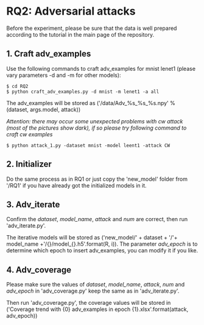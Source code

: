 # RQ2: Adversarial attacks
Before the experiment, please be sure that the data is well prepared according to the tutorial in the main page of the repository.
## 1. Craft adv_examples
Use the following commands to craft adv_examples for mnist lenet1 (please vary parameters -d and -m for other models):
```
$ cd RQ2
$ python craft_adv_examples.py -d mnist -m lenet1 -a all
```
The adv_examples will be stored as ('/data/Adv_%s_%s_%s.npy' % (dataset, args.model, attack))

*Attention: there may occur some unexpected problems with cw attack (most of the pictures show dark), if so please try following command to craft cw examples*
```
$ python attack_1.py -dataset mnist -model leent1 -attack CW
```

## 2. Initializer
Do the same process as in RQ1 or just copy the 'new_model' folder from '/RQ1' if you have already got the initialized models in it.

## 3. Adv_iterate
Confirm the *dataset*, *model_name*, *attack* and *num* are correct, then run 'adv_iterate.py'.

The iterative models will be stored as ('new_model/' + dataset + '/'+ model_name +'/{}/model_{}.h5'.format(R, i)). 
The parameter *adv_epoch* is to determine which epoch to insert adv_examples, you can modify it if you like.

## 4. Adv_coverage
Please make sure the values of *dataset*, *model_name*, *attack*, *num* and *adv_epoch* in 'adv_coverage.py' keep the same as in 'adv_iterate.py'. 

Then run 'adv_coverage.py', the coverage values will be stored in ('Coverage trend with {0} adv_examples in epoch {1}.xlsx'.format(attack, adv_epoch))

